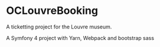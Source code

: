# OCLouvreBooking

A ticketting project for the Louvre museum.


A Symfony 4 project with Yarn, Webpack and bootstrap sass
